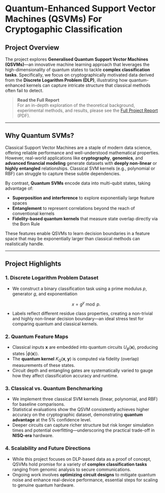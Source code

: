 # Quantum-Enhanced Support Vector Machines (QSVMs) For Cryptogaphic Classification

## Project Overview

The project explores **Generalised Quantum Support Vector Machines (QSVMs)**—an innovative machine learning approach that leverages the high-dimensionality of quantum states to tackle **complex classification tasks**. Specifically, we focus on cryptographically motivated data derived from the **Discrete Logarithm Problem (DLP)**, illustrating how quantum-enhanced kernels can capture intricate structure that classical methods often fail to detect.

> **Read the Full Report**  
> For an in-depth exploration of the theoretical background, experimental methods, and results, please see the [Full Project Report](./path/to/project_report.pdf) (PDF).


---

## Why Quantum SVMs?

Classical Support Vector Machines are a staple of modern data science, offering reliable performance and well-understood mathematical properties. However, real-world applications like **cryptography**, **genomics**, and **advanced financial modeling** generate datasets with **deeply non-linear** or **highly entangled** relationships. Classical SVM kernels (e.g., polynomial or RBF) can struggle to capture these subtle dependencies.

By contrast, **Quantum SVMs** encode data into multi-qubit states, taking advantage of:

- **Superposition and interference** to explore exponentially large feature spaces  
- **Entanglement** to represent correlations beyond the reach of conventional kernels  
- **Fidelity-based quantum kernels** that measure state overlap directly via the Born Rule  

These features enable QSVMs to learn decision boundaries in a feature space that may be exponentially larger than classical methods can realistically handle.

---

## Project Highlights

### 1. Discrete Logarithm Problem Dataset

- We construct a binary classification task using a prime modulus $p$, generator $g$, and exponentiation

  $$
  x = g^y \bmod p.
  $$

- Labels reflect different residue class properties, creating a non-trivial and highly non-linear decision boundary—an ideal stress test for comparing quantum and classical kernels.

### 2. Quantum Feature Maps

- Classical inputs $\mathbf{x}$ are embedded into quantum circuits $U_{\phi}(\mathbf{x})$, producing states $\lvert \phi(\mathbf{x}) \rangle$.
- The **quantum kernel** $K_{Q}(\mathbf{x}, \mathbf{y})$ is computed via fidelity (overlap) measurements of these states.
- Circuit depth and entangling gates are systematically varied to gauge how they affect classification accuracy and runtime.

### 3. Classical vs. Quantum Benchmarking

- We implement three classical SVM kernels (linear, polynomial, and RBF) for baseline comparisons.
- Statistical evaluations show the QSVM consistently achieves higher accuracy on the cryptographic dataset, demonstrating **quantum advantage** at the 5% confidence level.
- Deeper circuits can capture richer structure but risk longer simulation times and potential overfitting—underscoring the practical trade-off in **NISQ-era** hardware.

### 4. Scalability and Future Directions

- While this project focuses on DLP-based data as a proof of concept, QSVMs hold promise for a variety of **complex classification tasks** ranging from genomic analysis to secure communications.
- Ongoing work involves **optimizing circuit designs** to mitigate quantum noise and enhance real-device performance, essential steps for scaling to genuine quantum hardware.
